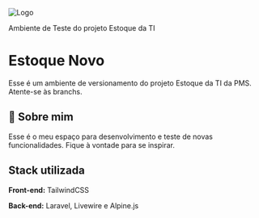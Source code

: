 <div class="bg-no-repeat bg-center ..." style="background-image: url(https://github.com/jamessoncardozo/Estoque-Novo/blob/a27d9d044a8163af0d4c979bfb9630e769203c4f/githubbanner.png)"></div>

![Logo](https://github.com/jamessoncardozo/Estoque-Novo/blob/a27d9d044a8163af0d4c979bfb9630e769203c4f/githubbanner.png)

Ambiente de Teste do projeto Estoque da TI
# Estoque Novo

Esse é um ambiente de versionamento do projeto Estoque da TI da PMS.
Atente-se às branchs.


## 🚀 Sobre mim
Esse é o meu espaço para desenvolvimento e teste de novas funcionalidades. Fique à vontade para se inspirar.


## Stack utilizada

**Front-end:** TailwindCSS

**Back-end:** Laravel, Livewire e Alpine.js

